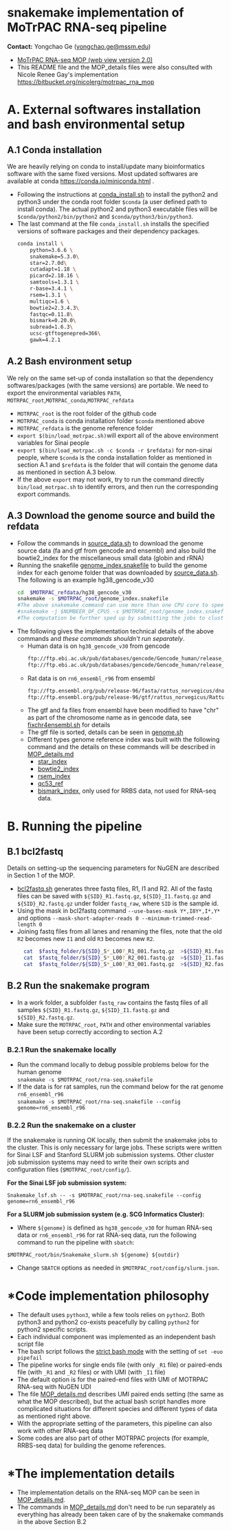 # snakemake implementation of MoTrPAC RNA-seq pipeline
**Contact:** Yongchao Ge (yongchao.ge@mssm.edu)

* [MoTrPAC RNA-seq MOP (web view version 2.0)](https://docs.google.com/document/d/e/2PACX-1vRFurZraZfxfMd5BWfIQEnETlalDNjQPyMjS7TCTgc3MMlMtB_-tmJfEK7lmRV7GD30I7R9-ISX3kuM/pub)
* This README file and the MOP\_details files were also consulted with Nicole Renee Gay's implementation https://bitbucket.org/nicolerg/motrpac_rna_mop 

# A. External softwares installation and bash environmental setup

## A.1 Conda installation 
We are heavily relying on conda to install/update many bioinformatics software with the same fixed versions. Most updated softwares are available at conda https://conda.io/miniconda.html . 
* Following the instructions at [conda\_install.sh](bin/conda_install.sh) to install the python2 and python3 under the conda root folder `$conda` (a user defined path to install conda). The actual python2 and python3 executable files will be `$conda/python2/bin/python2` and  `$conda/python3/bin/python3`.
* The last command at the file `conda_install.sh` installs the specified versions of software packages and their dependency packages.
  ```bash
  conda install \
      python=3.6.6 \
      snakemake=5.3.0\
      star=2.7.0d\
      cutadapt=1.18 \
      picard=2.18.16 \
      samtools=1.3.1 \
      r-base=3.4.1 \
      rsem=1.3.1 \
      multiqc=1.6 \
      bowtie2=2.3.4.3\
      fastqc=0.11.8\
      bismark=0.20.0\
      subread=1.6.3\
      ucsc-gtftogenepred=366\
      gawk=4.2.1
  ```

## A.2 Bash environment setup
We rely on the same set-up of conda installation so that the dependency softwares/packages (with the same versions) are portable. We need to export the environmental variables `PATH`, `MOTRPAC_root`,`MOTRPAC_conda`,`MOTRPAC_refdata`
* `MOTRPAC_root` is the root folder of the github code 
* `MOTRPAC_conda` is conda installation folder `$conda` mentioned above 
* `MOTRPAC_refdata` is the genome reference folder
* `export $(bin/load_motrpac.sh)`will export all of the above environment variables for Sinai people
* `export $(bin/load_motrpac.sh -c $conda -r $refdata)` for non-sinai people, where `$conda` is the conda installation folder as mentioned in section A.1 and `$refdata` is the folder that will contain the genome data as mentioned in section A.3 below.
* If the above `export` may not work, try to run the command directly `bin/load_motrpac.sh` to identify errors, and then run the corresponding export commands. 

## A.3 Download the genome source and build the refdata
* Follow the commands in [source\_data.sh](bin/source_data.sh) to download the genome source data (fa and gtf from gencode and ensembl) and also build the bowtie2\_index for the miscellaneous small data (globin and rRNA)
* Running the snakefile [genome\_index.snakefile](genome\_index.snakefile) to build the genome index for each genome folder that was downloaded by [source\_data.sh](bin/source_data.sh). The following is an example hg38\_gencode\_v30
  ```bash
  cd  $MOTRPAC_refdata/hg38_gencode_v30
  snakemake -s $MOTRPAC_root/genome_index.snakefile
  #The above snakemake command can use more than one CPU core to speed it up as below
  #snakemake -j $NUMBEER_OF_CPUS -s $MOTRPAC_root/genome_index.snakefile
  #The computation be further sped up by submitting the jobs to clusters, see section B.2 on the details.
  ```
* The following gives the implementation technical details of the above commands and *these commands shouldn't run separately*.  
  * Human data is on `hg38_gencode_v30` from gencode
    ```bash
	ftp://ftp.ebi.ac.uk/pub/databases/gencode/Gencode_human/release_30/gencode.v30.primary_assembly.annotation.gtf.gz
	ftp://ftp.ebi.ac.uk/pub/databases/gencode/Gencode_human/release_30/GRCh38.primary_assembly.genome.fa.gz
    ```
  * Rat data is on `rn6_ensembl_r96` from ensembl
    ```bash
	ftp://ftp.ensembl.org/pub/release-96/fasta/rattus_norvegicus/dna/Rattus_norvegicus.Rnor_6.0.dna.toplevel.fa.gz
	ftp://ftp.ensembl.org/pub/release-96/gtf/rattus_norvegicus/Rattus_norvegicus.Rnor_6.0.96.gtf.gz
    ```
  * The gtf and fa files from ensembl have been modified to have "chr" as part of the chromosome name as in gencode data, see [fixchr4ensembl.sh](bin/fixchr4ensembl.sh) for details
  * The gtf file is sorted, details can be seen in [genome.sh](bin/genome.sh)
  * Different types genome reference index was built with the following command and the details on these commands will be described in [MOP_details.md](MOP_details.md)
	* [star\_index](bin/star_index.sh)
	* [bowtie2\_index](bin/bowtie2_index.sh)
	* [rsem\_index](bin/rsem_index.sh)
	* [qc53\_ref](bin/qc53_ref.sh)
	* [bismark\_index](bin/bismark_index.sh), only used for RRBS data, not used for RNA-seq data.


# B. Running the pipeline

## B.1 bcl2fastq
Details on setting-up the sequencing parameters for NuGEN are described in Section 1 of the MOP.
* [bcl2fastq.sh](bin/bcl2fastq.sh) generates three fastq files, R1, I1 and R2. 
  All of the fastq files can be saved with `${SID}_R1.fastq.gz`, `${SID}_I1.fastq.gz` and `${SID}_R2.fastq.gz` under folder `fastq_raw`, where `SID` is the sample id. 
* Using the mask in bcl2fastq command `--use-bases-mask Y*,I8Y*,I*,Y*` and options `--mask-short-adapter-reads 0 --minimum-trimmed-read-length 0`
* Joining fastq files from all lanes and renaming the files, note that the old `R2` becomes new `I1` and old `R3` becomes new `R2`. 
  ```bash
    cat  $fastq_folder/${SID}_S*_L00?_R1_001.fastq.gz  >${SID}_R1.fastq.gz
    cat  $fastq_folder/${SID}_S*_L00?_R2_001.fastq.gz  >${SID}_I1.fastq.gz
    cat  $fastq_folder/${SID}_S*_L00?_R3_001.fastq.gz  >${SID}_R2.fastq.gz
  ```

## B.2 Run the snakemake program
* In a work folder, a subfolder `fastq_raw` contains the fastq files of all samples `${SID}_R1.fastq.gz`, `${SID}_I1.fastq.gz` and `${SID}_R2.fastq.gz`.
* Make sure the `MOTRPAC_root`, `PATH` and other environmental variables have been setup correctly according to section A.2

### B.2.1 Run the snakemake locally  
* Run the command locally to debug possible problems below for the human genome  
  `snakemake -s $MOTRPAC_root/rna-seq.snakefile`  
* If the data is for rat samples, run the command below for the rat genome `rn6_ensembl_r96`  
  `snakemake -s $MOTRPAC_root/rna-seq.snakefile --config genome=rn6_ensembl_r96`  
  
### B.2.2 Run the snakemake on a cluster
If the snakemake is running OK locally, then submit the snakemake jobs to the cluster. This is only necessary for large jobs. These scripts were written for Sinai LSF and Stanford SLURM job submission systems. Other cluster job submission systems may need to write their own scripts and configuration files (`$MOTRPAC_root/config/`). 

**For the Sinai LSF job submission system:**  
```
Snakemake_lsf.sh -- -s $MOTRPAC_root/rna-seq.snakefile --config genome=rn6_ensembl_r96
```

**For a SLURM job submission system (e.g. SCG Informatics Cluster):**  
* Where `${genome}` is defined as `hg38_gencode_v30` for human RNA-seq data or `rn6_ensembl_r96` for rat RNA-seq data, run the following command to run the pipeline with `sbatch`:  
```
$MOTRPAC_root/bin/Snakemake_slurm.sh ${genome} ${outdir} 
```
* Change `SBATCH` options as needed in `$MOTRPAC_root/config/slurm.json`.   

# *Code implementation philosophy 
* The default uses `python3`, while a few tools relies on `python2`. Both python3 and python2 co-exists peacefully by calling `python2` for python2 specific scripts.
* Each individual component was implemented as an independent bash script file
* The bash script follows the [strict bash mode](http://redsymbol.net/articles/unofficial-bash-strict-mode/) with the setting of `set -euo pipefail`
* The pipeline works for single ends file (with only `_R1` file) or paired-ends file (with `_R1` and `_R2` files) or with UMI (with `_I1` file)
* The default option is for the paired-end files with UMI of MOTRPAC RNA-seq with NuGEN UDI
* The file [MOP\_details.md](MOP_details.md) describes UMI paired ends setting (the same as what the MOP described), but the actual bash script handles more complicated situations for different species and different types of data as mentioned right above.
* With the appropriate setting of the parameters, this pipeline can also work with other RNA-seq data
* Some codes are also part of other MOTRPAC projects (for example, RRBS-seq data) for building the genome references.

# *The implementation details
* The implementation details on the RNA-seq MOP can be seen in [MOP\_details.md](MOP_details.md). 
* The commands in [MOP\_details.md](MOP_details.md) don't need to be run separately as everything has already been taken care of by the snakemake commands in the above Section B.2 
